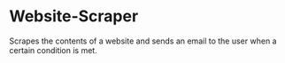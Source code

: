 # Website-Scraper
Scrapes the contents of a website and sends an email to the user when a certain condition is met.
